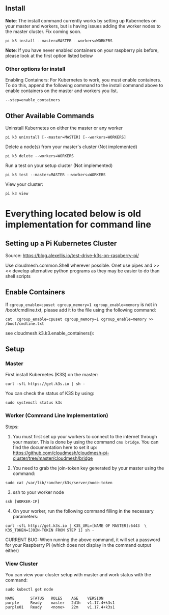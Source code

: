 ## Install 
**Note**: The install command currently works by setting up Kubernetes on your master and workers, but is having issues adding the worker nodes to the master cluster. Fix coming soon. 
```
pi k3 install --master=MASTER --workers=WORKERS
```
**Note**: If you have never enabled containers on your raspberry pis before, please look at the first option listed below

### Other options for install
Enabling Containers: For Kubernetes to work, you must enable containers. To do this, append the following command to the install command above to enable containers on the master and workers you list. 
```
--step=enable_containers
```

## Other Available Commands
Uninstall Kubernetes on either the master or any worker
```
pi k3 uninstall [--master=MASTER] [--workers=WORKERS]
```

Delete a node(s) from your master's cluster (Not implemented)
```
pi k3 delete --workers=WORKERS
```

Run a test on your setup cluster (Not implemented)
```
pi k3 test --master=MASTER --workers=WORKERS
```

View your cluster:
```
pi k3 view
```


# Everything located below is old implementation for command line
## Setting up a Pi Kubernetes Cluster

Source: <https://blog.alexellis.io/test-drive-k3s-on-raspberry-pi/>

Use cloudmesh.common.Shell wherever possible. Onet use pipes and >> <<
develop alternative python programs as they may be easier to do than shell scripts

## Enable Containers

If ```cgroup_enable=cpuset cgroup_memory=1 cgroup_enable=memory``` is not in /boot/cmdline.txt, please add it to the file using the following command: 
```
cat  cgroup_enable=cpuset cgroup_memory=1 cgroup_enable=memory >>  /boot/cmdline.txt
```

see cloudmesh.k3.k3.enable_containers():

## Setup
### Master
First install Kubernetes (K3S) on the master: 
```
curl -sfL https://get.k3s.io | sh -
```

You can check the status of K3S by using: 
```
sudo systemctl status k3s
```

### Worker (Command Line Implementation)

Steps: 
1. You must first set up your workers to connect to the internet through your master. This is done by using the command ```cms bridge```. You can find the documentation here to set it up: https://github.com/cloudmesh/cloudmesh-pi-cluster/tree/master/cloudmesh/bridge

2. You need to grab the join-token key generated by your master using the command: 
```
sudo cat /var/lib/rancher/k3s/server/node-token
```

3. ssh to your worker node 
```
ssh [WORKER-IP]
```

4. On your worker, run the following command filling in the necessary parameters:
```
curl -sfL http://get.k3s.io | K3S_URL=[NAME OF MASTER]:6443  \
K3S_TOKEN=[JOIN-TOKEN FROM STEP 1] sh -
```
CURRENT BUG: When running the above command, it will set a password for your Raspberry Pi (which does not display in the command output either) 

### View Cluster
You can view your cluster setup with master and work status with the command:
```
sudo kubectl get node

NAME       STATUS   ROLES    AGE    VERSION
purple     Ready    master   2d1h   v1.17.4+k3s1
purple01   Ready    <none>   22m    v1.17.4+k3s1

```
